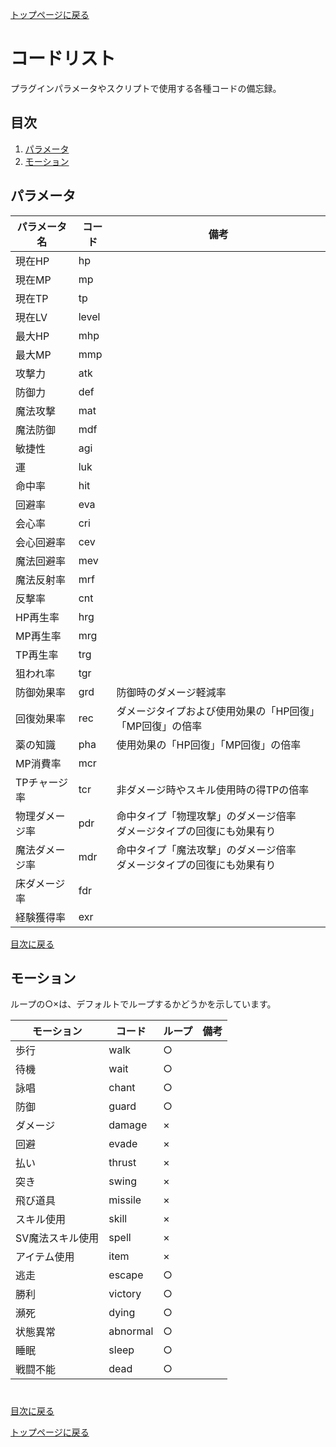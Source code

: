 [トップページに戻る](README.md)

# コードリスト

プラグインパラメータやスクリプトで使用する各種コードの備忘録。

## 目次

1. [パラメータ](#パラメータ)
2. [モーション](#モーション)

## パラメータ

| パラメータ名 | コード | 備考 |
| --- | --- | --- |
| 現在HP | hp |  |
| 現在MP | mp |  |
| 現在TP | tp |  |
| 現在LV | level |  |
| 最大HP | mhp |  |
| 最大MP | mmp |  |
| 攻撃力 | atk |  |
| 防御力 | def |  |
| 魔法攻撃 | mat |  |
| 魔法防御 | mdf |  |
| 敏捷性 | agi |  |
| 運 | luk |  |
| 命中率 | hit |  |
| 回避率 | eva |  |
| 会心率 | cri |  |
| 会心回避率 | cev |  |
| 魔法回避率 | mev |  |
| 魔法反射率 | mrf |  |
| 反撃率 | cnt |  |
| HP再生率 | hrg |  |
| MP再生率 | mrg |  |
| TP再生率 | trg |  |
| 狙われ率 | tgr |  |
| 防御効果率 | grd | 防御時のダメージ軽減率 |
| 回復効果率 | rec | ダメージタイプおよび使用効果の「HP回復」「MP回復」の倍率 |
| 薬の知識 | pha | 使用効果の「HP回復」「MP回復」の倍率 |
| MP消費率 | mcr |  |
| TPチャージ率 | tcr | 非ダメージ時やスキル使用時の得TPの倍率 |
| 物理ダメージ率 | pdr | 命中タイプ「物理攻撃」のダメージ倍率<br>ダメージタイプの回復にも効果有り |
| 魔法ダメージ率 | mdr | 命中タイプ「魔法攻撃」のダメージ倍率<br>ダメージタイプの回復にも効果有り |
| 床ダメージ率 | fdr |  |
| 経験獲得率 | exr |  |

[目次に戻る](#目次)

## モーション

ループの○×は、デフォルトでループするかどうかを示しています。

| モーション | コード | ループ | 備考 |
| --- | --- | --- | --- |
| 歩行 | walk | ○ |  |
| 待機 | wait | ○ |  |
| 詠唱 | chant | ○ |  |
| 防御 | guard | ○ |  |
| ダメージ | damage | × |  |
| 回避 | evade | × |  |
| 払い | thrust | × |  |
| 突き | swing | × |  |
| 飛び道具 | missile | × |  |
| スキル使用 | skill | × |  |
| SV魔法スキル使用 | spell | × |  |
| アイテム使用 | item | × |  |
| 逃走 | escape | ○ |  |
| 勝利 | victory | ○ |  |
| 瀕死 | dying | ○ |  |
| 状態異常 | abnormal | ○ |  |
| 睡眠 | sleep | ○ |  |
| 戦闘不能 | dead | ○ |  |

#
[目次に戻る](#目次)

[トップページに戻る](README.md)